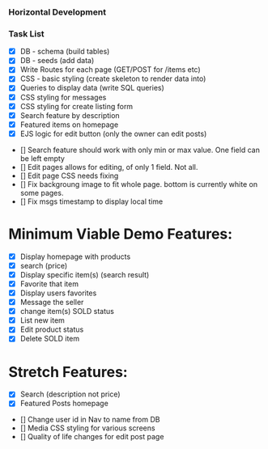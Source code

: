 ### Horizontal Development

### Task List
* [x] DB - schema (build tables)
* [x] DB - seeds (add data)
* [x] Write Routes for each page (GET/POST for /items etc)
* [x] CSS - basic styling (create skeleton to render data into)
* [x] Queries to display data (write SQL queries)
* [x] CSS styling for messages
* [x] CSS styling for create listing form
* [x] Search feature by description
* [x] Featured items on homepage
* [x] EJS logic for edit button (only the owner can edit posts)
* [] Search feature should work with only min or max value. One field can be left empty
* [] Edit pages allows for editing, of only 1 field. Not all.
* [] Edit page CSS needs fixing
* [] Fix backgroung image to fit whole page. bottom is currently white on some pages.
* [] Fix msgs timestamp to display local time

# Minimum Viable Demo Features:
* [x] Display homepage with products
* [x] search (price)
* [x] Display specific item(s) (search result) 
* [x] Favorite that item
* [x] Display users favorites
* [x] Message the seller
* [x] change item(s) SOLD status
* [x] List new item
* [x] Edit product status
* [x] Delete SOLD item

# Stretch Features:
* [x] Search (description not price)
* [x] Featured Posts homepage
* [] Change user id in Nav to name from DB
* [] Media CSS styling for various screens
* [] Quality of life changes for edit post page
